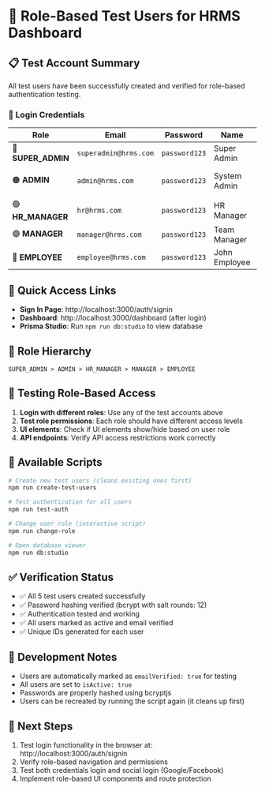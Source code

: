 # 👥 Role-Based Test Users for HRMS Dashboard

## 📋 Test Account Summary

All test users have been successfully created and verified for role-based authentication testing.

### 🔐 Login Credentials

| Role | Email | Password | Name | Description |
|------|-------|----------|------|-------------|
| 🔴 **SUPER_ADMIN** | `superadmin@hrms.com` | `password123` | Super Admin | Highest privilege level |
| 🟠 **ADMIN** | `admin@hrms.com` | `password123` | System Admin | System administration rights |
| 🟢 **HR_MANAGER** | `hr@hrms.com` | `password123` | HR Manager | Human resources management |
| 🟣 **MANAGER** | `manager@hrms.com` | `password123` | Team Manager | Team/department management |
| 🔵 **EMPLOYEE** | `employee@hrms.com` | `password123` | John Employee | Standard employee access |

## 🔗 Quick Access Links

- **Sign In Page**: http://localhost:3000/auth/signin
- **Dashboard**: http://localhost:3000/dashboard (after login)
- **Prisma Studio**: Run `npm run db:studio` to view database

## 🎯 Role Hierarchy

```
SUPER_ADMIN > ADMIN > HR_MANAGER > MANAGER > EMPLOYEE
```

## 🧪 Testing Role-Based Access

1. **Login with different roles**: Use any of the test accounts above
2. **Test role permissions**: Each role should have different access levels
3. **UI elements**: Check if UI elements show/hide based on user role
4. **API endpoints**: Verify API access restrictions work correctly

## 📝 Available Scripts

```bash
# Create new test users (cleans existing ones first)
npm run create-test-users

# Test authentication for all users
npm run test-auth

# Change user role (interactive script)
npm run change-role

# Open database viewer
npm run db:studio
```

## ✅ Verification Status

- ✅ All 5 test users created successfully
- ✅ Password hashing verified (bcrypt with salt rounds: 12)
- ✅ Authentication tested and working
- ✅ All users marked as active and email verified
- ✅ Unique IDs generated for each user

## 🔧 Development Notes

- Users are automatically marked as `emailVerified: true` for testing
- All users are set to `isActive: true`
- Passwords are properly hashed using bcryptjs
- Users can be recreated by running the script again (it cleans up first)

## 🚀 Next Steps

1. Test login functionality in the browser at: http://localhost:3000/auth/signin
2. Verify role-based navigation and permissions
3. Test both credentials login and social login (Google/Facebook)
4. Implement role-based UI components and route protection

